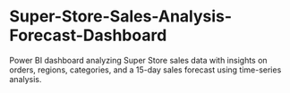 # Super-Store-Sales-Analysis-Forecast-Dashboard
Power BI dashboard analyzing Super Store sales data with insights on orders, regions, categories, and a 15-day sales forecast using time-series analysis.
